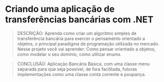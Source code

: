 # Criando uma aplicação de transferências bancárias com .NET

>DESCRIÇÃO:
    Aprenda como criar um algoritmo simples de transferência bancária para exercer o pensamento orientado a objetos, o principal paradigma de programação utilizada no mercado. Nesse projeto você vai aprender: Como pensar orientado a objetos, como modelar o seu domínio, como utilizar enums.

>CONCLUSÃO:
    Aplicação Bancária Básica, com uma classe menu separada para que seja possível, de fora facilitada, futuras implementações como uma classe conta corrente e poupança.
